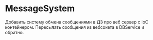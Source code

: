 # MessageSystem
  Добавить систему обмена сообщениями в ДЗ про веб сервер с IoC контейнером.
  Пересылать сообщения из вебсокета в DBService и обратно.
